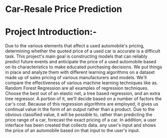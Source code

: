 
# Car-Resale Price Prediction

# Project Introduction:-
Due to the various elements that affect a used automobile's pricing,
determining whether the quoted price of a used car is accurate is a difficult
task. This project's main goal is constructing models that can reliably
predict future events and anticipate the price of a used automobile based
on its characteristics to make educated purchasing decisions. We put
things in place and analyze them with different learning algorithms on a
dataset made up of sales pricing of various manufacturers and models.
We'll compare the effectiveness of various machine learning techniques
like as. Random Forest Regression are all examples of regression
techniques. Choose the best out of an elastic net, a tree based regression,
and an extra tree regressor. A portion of it, we'll decide based on a number
of factors the car's cost. Because of this regression algorithms are
employed, it gives us continual value in the form of an output rather than a
product. Due to the obvious classified value, it will be possible to, rather
than predicting the price range of a car, forecast the exact pricing of a car.
In addition, a user interface has been created that collects data. any user's
input and shows the price of an automobile based on that input to the
user's input.
